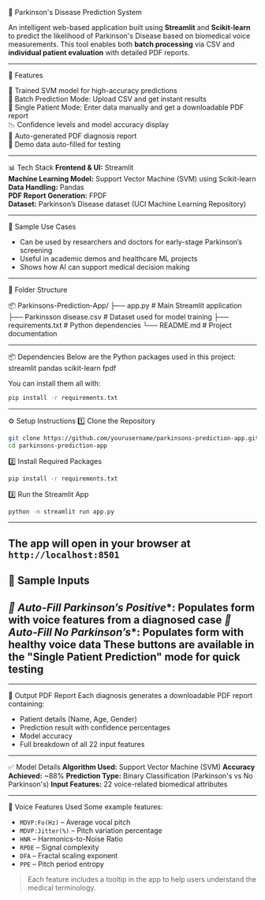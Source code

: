 🧠 Parkinson's Disease Prediction System

An intelligent web-based application built using **Streamlit** and **Scikit-learn** to predict the likelihood of Parkinson's Disease based on biomedical voice measurements. This tool enables both **batch processing** via CSV and **individual patient evaluation** with detailed PDF reports.

---

🚀 Features

🎯 Trained SVM model for high-accuracy predictions  
📁 Batch Prediction Mode: Upload CSV and get instant results  
👤 Single Patient Mode: Enter data manually and get a downloadable PDF report  
📉 Confidence levels and model accuracy display  
📄 Auto-generated PDF diagnosis report  
🧪 Demo data auto-filled for testing  

---

📊 Tech Stack
**Frontend & UI:** Streamlit  
**Machine Learning Model:** Support Vector Machine (SVM) using Scikit-learn  
**Data Handling:** Pandas  
**PDF Report Generation:** FPDF  
**Dataset:** Parkinson’s Disease dataset (UCI Machine Learning Repository)  

---

📝 Sample Use Cases
- Can be used by researchers and doctors for early-stage Parkinson’s screening  
- Useful in academic demos and healthcare ML projects  
- Shows how AI can support medical decision making  

---

📂 Folder Structure

📦 Parkinsons-Prediction-App/
├── app.py                    # Main Streamlit application
├── Parkinsson disease.csv   # Dataset used for model training
├── requirements.txt         # Python dependencies
└── README.md                # Project documentation

---
📦 Dependencies
Below are the Python packages used in this project:
streamlit
pandas
scikit-learn
fpdf

You can install them all with:
```bash
pip install -r requirements.txt
```
---

⚙️ Setup Instructions
1️⃣ Clone the Repository
```bash
git clone https://github.com/yourusername/parkinsons-prediction-app.git
cd parkinsons-prediction-app
```
2️⃣ Install Required Packages
```bash
pip install -r requirements.txt
```
3️⃣ Run the Streamlit App
```bash
python -m streamlit run app.py
```
---
The app will open in your browser at `http://localhost:8501`
---

🧪 Sample Inputs
---
*🧠 Auto-Fill Parkinson’s Positive**: Populates form with voice features from a diagnosed case
*💪 Auto-Fill No Parkinson’s**: Populates form with healthy voice data
These buttons are available in the "Single Patient Prediction" mode for quick testing
---
---
📄 Output PDF Report
Each diagnosis generates a downloadable PDF report containing:
* Patient details (Name, Age, Gender)
* Prediction result with confidence percentages
* Model accuracy
* Full breakdown of all 22 input features

---

✅ Model Details
**Algorithm Used:** Support Vector Machine (SVM)
**Accuracy Achieved:** \~88%
**Prediction Type:** Binary Classification (Parkinson's vs No Parkinson's)
**Input Features:** 22 voice-related biomedical attributes

---
🧠 Voice Features Used
Some example features:

* `MDVP:Fo(Hz)` – Average vocal pitch
* `MDVP:Jitter(%)` – Pitch variation percentage
* `HNR` – Harmonics-to-Noise Ratio
* `RPDE` – Signal complexity
* `DFA` – Fractal scaling exponent
* `PPE` – Pitch period entropy

> Each feature includes a tooltip in the app to help users understand the medical terminology.
